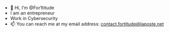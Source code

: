 - 👋 Hi, I’m @For1titude
- I am an entrepreneur
- Work in Cybersecurity
- 📫 You can reach me at my email address: contact.fortitude@laposte.net

<!---
For1titude/For1titude is a ✨ special ✨ repository because its `README.md` (this file) appears on your GitHub profile.
You can click the Preview link to take a look at your changes.
--->
